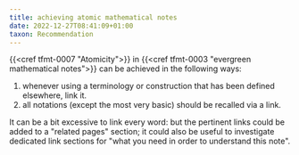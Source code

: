 ```yaml
---
title: achieving atomic mathematical notes
date: 2022-12-27T08:41:09+01:00
taxon: Recommendation
---
```


{{<cref tfmt-0007 "Atomicity">}} in {{<cref tfmt-0003 "evergreen mathematical notes">}} can be achieved in the following ways:
1. whenever using a terminology or construction that has been defined elsewhere, link it.
2. all notations (except the most very basic) should be recalled via a link.

It can be a bit excessive to link every word: but the pertinent links could be added to a "related pages" section; it could also be useful to investigate dedicated link sections for "what you need in order to understand this note".
